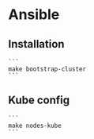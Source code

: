 # Ansible

## Installation
    ```
    make bootstrap-cluster
    ```

## Kube config
    ```
    make nodes-kube
    ```
